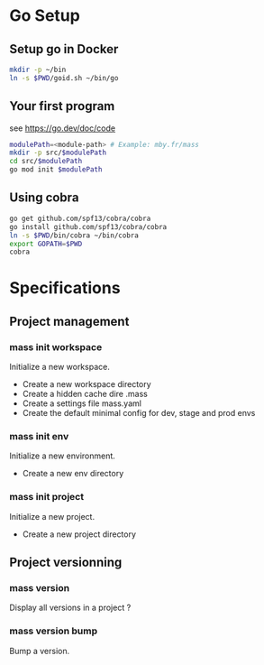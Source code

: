 # Go Setup

## Setup go in Docker
``` bash
mkdir -p ~/bin
ln -s $PWD/goid.sh ~/bin/go
```

## Your first program
see https://go.dev/doc/code
``` bash
modulePath=<module-path> # Example: mby.fr/mass
mkdir -p src/$modulePath
cd src/$modulePath
go mod init $modulePath
```

## Using cobra
``` bash
go get github.com/spf13/cobra/cobra
go install github.com/spf13/cobra/cobra
ln -s $PWD/bin/cobra ~/bin/cobra
export GOPATH=$PWD
cobra
```

# Specifications

## Project management
### mass init workspace <path>
Initialize a new workspace.
- Create a new workspace directory
- Create a hidden cache dire .mass
- Create a settings file mass.yaml
- Create the default minimal config for dev, stage and prod envs

### mass init env <name>
Initialize a new environment.
- Create a new env directory

### mass init project <name>
Initialize a new project.
- Create a new project directory


## Project versionning

### mass version <project>
Display all versions in a project ?

### mass version bump <version>
Bump a version.


